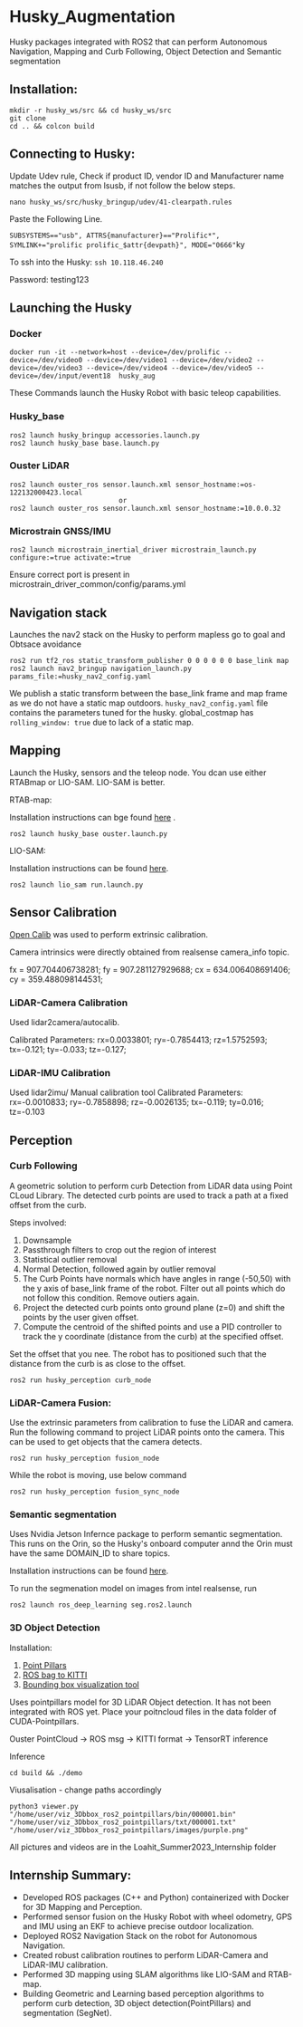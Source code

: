 # Husky_Augmentation
Husky packages integrated with ROS2 that can perform Autonomous Navigation, Mapping and Curb Following, Object Detection and Semantic segmentation

## Installation:

```
mkdir -r husky_ws/src && cd husky_ws/src
git clone 
cd .. && colcon build
```
## Connecting to Husky:
Update Udev rule, Check if product ID, vendor ID and Manufacturer name matches the output from lsusb, if not follow the below steps.

```nano husky_ws/src/husky_bringup/udev/41-clearpath.rules```

Paste the Following Line.

```SUBSYSTEMS=="usb", ATTRS{manufacturer}=="Prolific*", SYMLINK+="prolific prolific_$attr{devpath}", MODE="0666"```ky

To ssh into the Husky:
``` ssh 10.118.46.240 ```

Password: testing123


## Launching the Husky

### Docker 

```
docker run -it --network=host --device=/dev/prolific --device=/dev/video0 --device=/dev/video1 --device=/dev/video2 --device=/dev/video3 --device=/dev/video4 --device=/dev/video5 --device=/dev/input/event18  husky_aug 
```

These Commands launch the Husky Robot with basic teleop capabilities.
### Husky_base
```
ros2 launch husky_bringup accessories.launch.py
ros2 launch husky_base base.launch.py
```
### Ouster LiDAR

```
ros2 launch ouster_ros sensor.launch.xml sensor_hostname:=os-122132000423.local
                           or
ros2 launch ouster_ros sensor.launch.xml sensor_hostname:=10.0.0.32
```

### Microstrain GNSS/IMU

```
ros2 launch microstrain_inertial_driver microstrain_launch.py configure:=true activate:=true
```

Ensure correct port is present in microstrain_driver_common/config/params.yml

## Navigation stack

Launches the nav2 stack on the Husky to perform mapless go to goal and Obtsace avoidance
```
ros2 run tf2_ros static_transform_publisher 0 0 0 0 0 0 base_link map
ros2 launch nav2_bringup navigation_launch.py params_file:=husky_nav2_config.yaml
```

We publish a static transform between the base_link frame and map frame as we do not have a static map outdoors. 
```husky_nav2_config.yaml``` file contains the parameters tuned for the husky. global_costmap has ```rolling_window: true``` due to lack of a static map.

## Mapping

Launch the Husky, sensors and the teleop node. You dcan use either RTABmap or LIO-SAM. LIO-SAM is better.

RTAB-map:

Installation instructions can bge found [here](https://github.com/introlab/rtabmap_ros) .
```
ros2 launch husky_base ouster.launch.py 
```

LIO-SAM:

Installation instructions can be found [here](https://github.com/TixiaoShan/LIO-SAM).

```
ros2 launch lio_sam run.launch.py 
```
## Sensor Calibration

[Open Calib](https://github.com/PJLab-ADG/SensorsCalibration) was used to perform extrinsic calibration.

Camera intrinsics were directly obtained from realsense camera_info topic.

fx = 907.704406738281; fy = 907.281127929688; cx = 634.006408691406; cy = 359.488098144531;

### LiDAR-Camera Calibration

Used lidar2camera/autocalib.

Calibrated Parameters:
rx=0.0033801; ry=-0.7854413; rz=1.5752593; tx=-0.121; ty=-0.033; tz=-0.127;

### LiDAR-IMU Calibration

Used lidar2imu/ Manual calibration tool
Calibrated Parameters:
rx=-0.0010833; ry=-0.7858898; rz=-0.0026135; tx=-0.119; ty=0.016; tz=-0.103

## Perception
### Curb Following
A geometric solution to perform curb Detection from LiDAR data using Point CLoud Library. The detected curb points are used to track a path at a fixed offset from the curb.

Steps involved:
1. Downsample
2. Passthrough filters to crop out the region of interest
3. Statistical outlier removal
4. Normal Detection, followed again by outlier removal
5. The Curb Points have normals which have angles in range (-50,50) with the y axis of base_link frame of the robot. Filter out all points which do not follow this condition. Remove outiers again.
6. Project the detected curb points onto ground plane (z=0) and shift the points by the user given offset.
7. Compute the centroid of the shifted points and use a PID controller to track the y coordinate (distance from the curb) at the specified offset.

Set the offset that you nee. The robot has to positioned such that the distance from the curb is as close to the offset.
```
ros2 run husky_perception curb_node 
```
### LiDAR-Camera Fusion:
Use the extrinsic parameters from calibration to fuse the LiDAR and camera. Run the following command to project LiDAR points onto the camera. This can be used to get objects that the camera detects. 

```
ros2 run husky_perception fusion_node 
```
While the robot is moving, use below command
```
ros2 run husky_perception fusion_sync_node 
```


### Semantic segmentation

Uses Nvidia Jetson Infernce package to perform semantic segmentation. This runs on the Orin, so the Husky's onboard computer annd the Orin must have the same DOMAIN_ID to share topics.

Installation instructions can be found [here](https://github.com/dusty-nv/ros_deep_learning).

To run the segmenation model on images from intel realsense, run
```
ros2 launch ros_deep_learning seg.ros2.launch
```

### 3D Object Detection

Installation:
1. [Point Pillars](https://github.com/NVIDIA-AI-IOT/CUDA-PointPillars)
2. [ROS bag to KITTI](https://github.com/leofansq/Tools_RosBag2KITTI)
3. [Bounding box visualization tool](https://github.com/NVIDIA-AI-IOT/viz_3Dbbox_ros2_pointpillars)

Uses pointpillars model for 3D LiDAR Object detection. It has not been integrated with ROS yet. Place your poitncloud files in the data folder of CUDA-Pointpillars. 

Ouster PointCloud -> ROS msg -> KITTI format -> TensorRT inference

Inference
```
cd build && ./demo
```
Viusalisation - change paths accordingly
```
python3 viewer.py "/home/user/viz_3Dbbox_ros2_pointpillars/bin/000001.bin" "/home/user/viz_3Dbbox_ros2_pointpillars/txt/000001.txt" "/home/user/viz_3Dbbox_ros2_pointpillars/images/purple.png"
```
All pictures and videos are in the Loahit_Summer2023_Internship folder

## Internship Summary:
* Developed ROS packages (C++ and Python) containerized with Docker for 3D Mapping and Perception.
* Performed sensor fusion on the Husky Robot with wheel odometry, GPS and IMU using an EKF to achieve precise outdoor localization.
* Deployed ROS2 Navigation Stack on the robot for Autonomous Navigation.
* Created robust calibration routines to perform LiDAR-Camera and LiDAR-IMU calibration.
* Performed 3D mapping using SLAM algorithms like LIO-SAM and RTAB-map.
* Building Geometric and Learning based perception algorithms to perform curb detection, 3D object detection(PointPillars) and segmentation (SegNet).




















